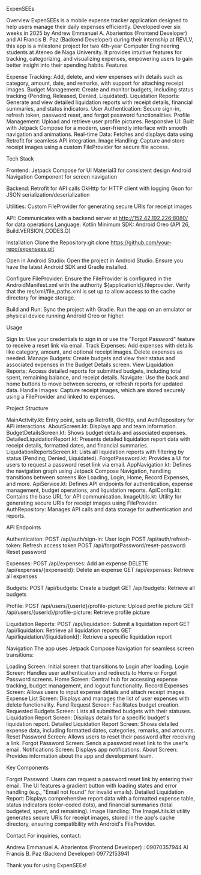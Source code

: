 ExpenSEEs



Overview
ExpenSEEs is a mobile expense tracker application designed to help users manage their daily expenses efficiently. Developed over six weeks in 2025 by Andrew Emmanuel A. Abarientos (Frontend Developer) and Al Francis B. Paz (Backend Developer) during their internship at REVLV, this app is a milestone project for two 4th-year Computer Engineering students at Ateneo de Naga University. It provides intuitive features for tracking, categorizing, and visualizing expenses, empowering users to gain better insight into their spending habits.
Features




Expense Tracking: Add, delete, and view expenses with details such as category, amount, date, and remarks, with support for attaching receipt images.
Budget Management: Create and monitor budgets, including status tracking (Pending, Released, Denied, Liquidated).
Liquidation Reports: Generate and view detailed liquidation reports with receipt details, financial summaries, and status indicators.
User Authentication: Secure sign-in, refresh token, password reset, and forgot password functionalities.
Profile Management: Upload and retrieve user profile pictures.
Responsive UI: Built with Jetpack Compose for a modern, user-friendly interface with smooth navigation and animations.
Real-time Data: Fetches and displays data using Retrofit for seamless API integration.
Image Handling: Capture and store receipt images using a custom FileProvider for secure file access.





Tech Stack

Frontend: 
Jetpack Compose for UI
Material3 for consistent design
Android Navigation Component for screen navigation

Backend: 
Retrofit for API calls
OkHttp for HTTP client with logging
Gson for JSON serialization/deserialization




Utilities:
Custom FileProvider for generating secure URIs for receipt images



API: Communicates with a backend server at http://152.42.192.226:8080/ for data operations
Language: Kotlin
Minimum SDK: Android Oreo (API 26, Build.VERSION_CODES.O)



Installation
Clone the Repository:git clone https://github.com/your-repo/expensees.git

Open in Android Studio:
Open the project in Android Studio.
Ensure you have the latest Android SDK and Gradle installed.

Configure FileProvider:
Ensure the FileProvider is configured in the AndroidManifest.xml with the authority ${applicationId}.fileprovider.
Verify that the res/xml/file_paths.xml is set up to allow access to the cache directory for image storage.

Build and Run:
Sync the project with Gradle.
Run the app on an emulator or physical device running Android Oreo or higher.




Usage

Sign In: Use your credentials to sign in or use the "Forgot Password" feature to receive a reset link via email.
Track Expenses: Add expenses with details like category, amount, and optional receipt images. Delete expenses as needed.
Manage Budgets: Create budgets and view their status and associated expenses in the Budget Details screen.
View Liquidation Reports: Access detailed reports for submitted budgets, including total spent, remaining balance, and receipt details.
Navigate: Use the back and home buttons to move between screens, or refresh reports for updated data.
Handle Images: Capture receipt images, which are stored securely using a FileProvider and linked to expenses.




Project Structure

MainActivity.kt: Entry point, sets up Retrofit, OkHttp, and AuthRepository for API interactions.
AboutScreen.kt: Displays app and team information.
BudgetDetailsScreen.kt: Shows budget details and associated expenses.
DetailedLiquidationReport.kt: Presents detailed liquidation report data with receipt details, formatted dates, and financial summaries.
LiquidationReportsScreen.kt: Lists all liquidation reports with filtering by status (Pending, Denied, Liquidated).
ForgotPassword.kt: Provides a UI for users to request a password reset link via email.
AppNavigation.kt: Defines the navigation graph using Jetpack Compose Navigation, handling transitions between screens like Loading, Login, Home, Record Expenses, and more.
ApiService.kt: Defines API endpoints for authentication, expense management, budget operations, and liquidation reports.
ApiConfig.kt: Contains the base URL for API communication.
ImageUtils.kt: Utility for generating secure URIs for receipt images using FileProvider.
AuthRepository: Manages API calls and data storage for authentication and reports.





API Endpoints

Authentication:
POST /api/auth/sign-in: User login
POST /api/auth/refresh-token: Refresh access token
POST /api/forgotPassword/reset-password: Reset password

Expenses:
POST /api/expenses: Add an expense
DELETE /api/expenses/{expenseId}: Delete an expense
GET /api/expenses: Retrieve all expenses

Budgets:
POST /api/budgets: Create a budget
GET /api/budgets: Retrieve all budgets

Profile:
POST /api/users/{userId}/profile-picture: Upload profile picture
GET /api/users/{userId}/profile-picture: Retrieve profile picture

Liquidation Reports:
POST /api/liquidation: Submit a liquidation report
GET /api/liquidation: Retrieve all liquidation reports
GET /api/liquidation/{liquidationId}: Retrieve a specific liquidation report





Navigation
The app uses Jetpack Compose Navigation for seamless screen transitions:

Loading Screen: Initial screen that transitions to Login after loading.
Login Screen: Handles user authentication and redirects to Home or Forgot Password screens.
Home Screen: Central hub for accessing expense tracking, budget management, and logout functionality.
Record Expenses Screen: Allows users to input expense details and attach receipt images.
Expense List Screen: Displays and manages the list of user expenses with delete functionality.
Fund Request Screen: Facilitates budget creation.
Requested Budgets Screen: Lists all submitted budgets with their statuses.
Liquidation Report Screen: Displays details for a specific budget's liquidation report.
Detailed Liquidation Report Screen: Shows detailed expense data, including formatted dates, categories, remarks, and amounts.
Reset Password Screen: Allows users to reset their password after receiving a link.
Forgot Password Screen: Sends a password reset link to the user's email.
Notifications Screen: Displays app notifications.
About Screen: Provides information about the app and development team.

Key Components

Forgot Password: Users can request a password reset link by entering their email. The UI features a gradient button with loading states and error handling (e.g., "Email not found" for invalid emails).
Detailed Liquidation Report: Displays comprehensive report data with a formatted expense table, status indicators (color-coded dots), and financial summaries (total budgeted, spent, and remaining).
Image Handling: The ImageUtils.kt utility generates secure URIs for receipt images, stored in the app's cache directory, ensuring compatibility with Android's FileProvider.






Contact
For inquiries, contact:

Andrew Emmanuel A. Abarientos (Frontend Developer) : 09070357944
Al Francis B. Paz (Backend Developer) 09772153941

Thank you for using ExpenSEEs!
